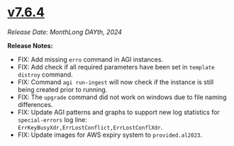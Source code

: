 # [v7.6.4](https://github.com/aerospike/aerolab/releases/tag/7.6.4)

_Release Date: MonthLong DAYth, 2024_

**Release Notes:**
* FIX: Add missing `erro` command in AGI instances.
* FIX: Add check if all required parameters have been set in `template distroy` command.
* FIX: Command `agi run-ingest` will now check if the instance is still being created prior to running.
* FIX: The `upgrade` command did not work on windows due to file naming differences.
* FIX: Update AGI patterns and graphs to support new log statistics for `special-errors` log line: `ErrKeyBusyXdr,ErrLostConflict,ErrLostConflXdr`.
* FIX: Update images for AWS expiry system to `provided.al2023`.
